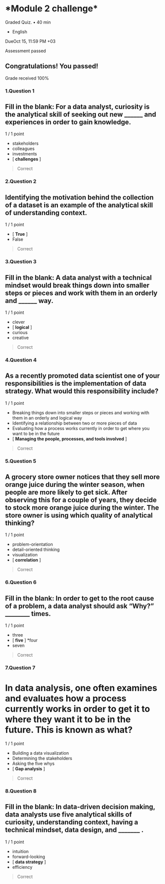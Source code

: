 
\*Module 2 challenge\*
======================

Graded Quiz. • 40 min

*   English

DueOct 15, 11:59 PM +03

Assessment passed

Congratulations! You passed!
----------------------------

Grade received 100%



### 1.Question 1

## Fill in the blank: For a data analyst, curiosity is the analytical skill of seeking out new \_\_\_\_\_\_ and experiences in order to gain knowledge.

1 / 1 point

* stakeholders
* colleagues
* investments
* [ **challenges** ]

> Correct

### 2.Question 2

## Identifying the motivation behind the collection of a dataset is an example of the analytical skill of understanding context.

1 / 1 point

* [ **True** ]
* False

> Correct

### 3.Question 3

## Fill in the blank: A data analyst with a technical mindset would break things down into smaller steps or pieces and work with them in an orderly and \_\_\_\_\_\_ way.

1 / 1 point

* clever
* [ **logical** ]
* curious
* creative

> Correct

### 4.Question 4

## As a recently promoted data scientist one of your responsibilities is the implementation of data strategy. What would this responsibility include?

1 / 1 point

* Breaking things down into smaller steps or pieces and working with them in an orderly and logical way
* Identifying a relationship between two or more pieces of data
* Evaluating how a process works currently in order to get where you want to be in the future
* [ **Managing the people, processes, and tools involved** ]

> Correct

### 5.Question 5

## A grocery store owner notices that they sell more orange juice during the winter season, when people are more likely to get sick. After observing this for a couple of years, they decide to stock more orange juice during the winter. The store owner is using which quality of analytical thinking?

1 / 1 point

* problem-orientation
* detail-oriented thinking
* visualization
* [ **correlation** ]

> Correct

### 6.Question 6

## Fill in the blank: In order to get to the root cause of a problem, a data analyst should ask “Why?” \_\_\_\_\_\_\_\_ times.

1 / 1 point

* three
* [ **five** ]
*four
* seven

> Correct

### 7.Question 7

# In data analysis, one often examines and evaluates how a process currently works in order to get it to where they want it to be in the future. This is known as what?

1 / 1 point

* Building a data visualization
* Determining the stakeholders
* Asking the five whys
* [ **Gap analysis** ]

> Correct

### 8.Question 8

## Fill in the blank: In data-driven decision making, data analysts use five analytical skills of curiosity, understanding context, having a technical mindset, data design, and \_\_\_\_\_\_\_ .

1 / 1 point

* intuition
* forward-looking
* [ **data strategy** ]
* efficiency

> Correct
